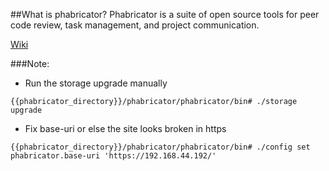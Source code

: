 ##What is phabricator?
Phabricator is a suite of open source tools for peer code review, task management, and project communication.

[Wiki](https://secure.phabricator.com/book/phabricator/)

###Note:
+ Run the storage upgrade manually
```
{{phabricator_directory}}/phabricator/phabricator/bin# ./storage upgrade
```

+ Fix base-uri or else the site looks broken in https
```
{{phabricator_directory}}/phabricator/phabricator/bin# ./config set phabricator.base-uri 'https://192.168.44.192/'
```
